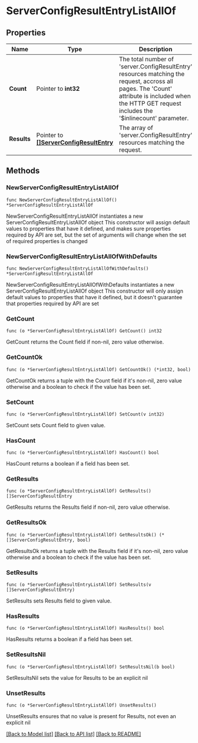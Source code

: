 # ServerConfigResultEntryListAllOf

## Properties

Name | Type | Description | Notes
------------ | ------------- | ------------- | -------------
**Count** | Pointer to **int32** | The total number of &#39;server.ConfigResultEntry&#39; resources matching the request, accross all pages. The &#39;Count&#39; attribute is included when the HTTP GET request includes the &#39;$inlinecount&#39; parameter. | [optional] 
**Results** | Pointer to [**[]ServerConfigResultEntry**](ServerConfigResultEntry.md) | The array of &#39;server.ConfigResultEntry&#39; resources matching the request. | [optional] 

## Methods

### NewServerConfigResultEntryListAllOf

`func NewServerConfigResultEntryListAllOf() *ServerConfigResultEntryListAllOf`

NewServerConfigResultEntryListAllOf instantiates a new ServerConfigResultEntryListAllOf object
This constructor will assign default values to properties that have it defined,
and makes sure properties required by API are set, but the set of arguments
will change when the set of required properties is changed

### NewServerConfigResultEntryListAllOfWithDefaults

`func NewServerConfigResultEntryListAllOfWithDefaults() *ServerConfigResultEntryListAllOf`

NewServerConfigResultEntryListAllOfWithDefaults instantiates a new ServerConfigResultEntryListAllOf object
This constructor will only assign default values to properties that have it defined,
but it doesn't guarantee that properties required by API are set

### GetCount

`func (o *ServerConfigResultEntryListAllOf) GetCount() int32`

GetCount returns the Count field if non-nil, zero value otherwise.

### GetCountOk

`func (o *ServerConfigResultEntryListAllOf) GetCountOk() (*int32, bool)`

GetCountOk returns a tuple with the Count field if it's non-nil, zero value otherwise
and a boolean to check if the value has been set.

### SetCount

`func (o *ServerConfigResultEntryListAllOf) SetCount(v int32)`

SetCount sets Count field to given value.

### HasCount

`func (o *ServerConfigResultEntryListAllOf) HasCount() bool`

HasCount returns a boolean if a field has been set.

### GetResults

`func (o *ServerConfigResultEntryListAllOf) GetResults() []ServerConfigResultEntry`

GetResults returns the Results field if non-nil, zero value otherwise.

### GetResultsOk

`func (o *ServerConfigResultEntryListAllOf) GetResultsOk() (*[]ServerConfigResultEntry, bool)`

GetResultsOk returns a tuple with the Results field if it's non-nil, zero value otherwise
and a boolean to check if the value has been set.

### SetResults

`func (o *ServerConfigResultEntryListAllOf) SetResults(v []ServerConfigResultEntry)`

SetResults sets Results field to given value.

### HasResults

`func (o *ServerConfigResultEntryListAllOf) HasResults() bool`

HasResults returns a boolean if a field has been set.

### SetResultsNil

`func (o *ServerConfigResultEntryListAllOf) SetResultsNil(b bool)`

 SetResultsNil sets the value for Results to be an explicit nil

### UnsetResults
`func (o *ServerConfigResultEntryListAllOf) UnsetResults()`

UnsetResults ensures that no value is present for Results, not even an explicit nil

[[Back to Model list]](../README.md#documentation-for-models) [[Back to API list]](../README.md#documentation-for-api-endpoints) [[Back to README]](../README.md)


